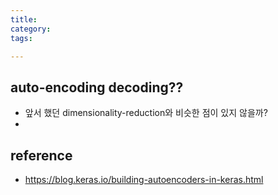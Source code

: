 ```yaml
---
title: 
category:
tags:

---
```


## auto-encoding decoding??

- 앞서 했던 dimensionality-reduction와 비슷한 점이 있지 않을까? 
- 

## reference

- https://blog.keras.io/building-autoencoders-in-keras.html